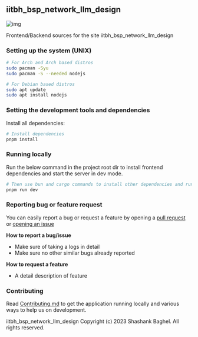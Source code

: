 ## iitbh_bsp_network_llm_design

![img](https://img.shields.io/github/license/radcolor/iitbh_bsp_network_llm_design)

Frontend/Backend sources for the site iitbh_bsp_network_llm_design

### Setting up the system (UNIX)

```bash
# For Arch and Arch based distros
sudo pacman -Syu
sudo pacman -S --needed nodejs

# For Debian based distros
sudo apt update
sudo apt install nodejs
```

### Setting the development tools and dependencies

Install all dependencies:

```bash
# Install dependencies
pnpm install
```

### Running locally

Run the below command in the project root dir to install frontend dependencies and start the server in dev mode.

```bash
# Then use bun and cargo commands to install other dependencies and run
pnpm run dev
```

### Reporting bug or feature request

You can easily report a bug or request a feature by opening a [pull request](https://github.com/radcolor/iitbh_bsp_network_llm_design/compare) or [opening an issue](https://github.com/radcolor/iitbh_bsp_network_llm_design/issues/new/choose)

**How to report a bug/issue**

- Make sure of taking a logs in detail
- Make sure no other similar bugs already reported

**How to request a feature**

- A detail description of feature

### Contributing

Read [Contributing.md](https://github.com/radcolor/iitbh_bsp_network_llm_design/blob/master/CONTRIBUTING.md) to get the application running locally and various ways to help us on development.

iitbh_bsp_network_llm_design Copyright (c) 2023 Shashank Baghel. All rights reserved.
